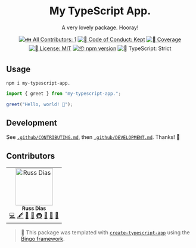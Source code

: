 <h1 align="center">My TypeScript App.</h1>

<p align="center">
	A very lovely package.
	Hooray!
</p>

<p align="center">
	<!-- prettier-ignore-start -->
	<!-- ALL-CONTRIBUTORS-BADGE:START - Do not remove or modify this section -->
	<a href="#contributors" target="_blank"><img alt="👪 All Contributors: 1" src="https://img.shields.io/badge/%F0%9F%91%AA_all_contributors-1-21bb42.svg" /></a>
<!-- ALL-CONTRIBUTORS-BADGE:END -->
	<!-- prettier-ignore-end -->
	<a href="https://github.com/russdias/my-typescript-app./blob/main/.github/CODE_OF_CONDUCT.md" target="_blank"><img alt="🤝 Code of Conduct: Kept" src="https://img.shields.io/badge/%F0%9F%A4%9D_code_of_conduct-kept-21bb42" /></a>
	<a href="https://codecov.io/gh/russdias/my-typescript-app." target="_blank"><img alt="🧪 Coverage" src="https://img.shields.io/codecov/c/github/russdias/my-typescript-app.?label=%F0%9F%A7%AA%20coverage" /></a>
	<a href="https://github.com/russdias/my-typescript-app./blob/main/LICENSE.md" target="_blank"><img alt="📝 License: MIT" src="https://img.shields.io/badge/%F0%9F%93%9D_license-MIT-21bb42.svg" /></a>
	<a href="http://npmjs.com/package/my-typescript-app." target="_blank"><img alt="📦 npm version" src="https://img.shields.io/npm/v/my-typescript-app.?color=21bb42&label=%F0%9F%93%A6%20npm" /></a>
	<img alt="💪 TypeScript: Strict" src="https://img.shields.io/badge/%F0%9F%92%AA_typescript-strict-21bb42.svg" />
</p>

## Usage

```shell
npm i my-typescript-app.
```

```ts
import { greet } from "my-typescript-app.";

greet("Hello, world! 💖");
```

## Development

See [`.github/CONTRIBUTING.md`](./.github/CONTRIBUTING.md), then [`.github/DEVELOPMENT.md`](./.github/DEVELOPMENT.md).
Thanks! 💖

## Contributors

<!-- spellchecker: disable -->
<!-- ALL-CONTRIBUTORS-LIST:START - Do not remove or modify this section -->
<!-- prettier-ignore-start -->
<!-- markdownlint-disable -->
<table>
  <tbody>
    <tr>
      <td align="center"><a href="russdias.com"><img src="https://avatars.githubusercontent.com/u/3706645?v=4?s=100" width="100px;" alt="Russ Dias"/><br /><sub><b>Russ Dias</b></sub></a><br /><a href="https://github.com/russdias/my-typescript-app./commits?author=russdias" title="Code">💻</a> <a href="#content-russdias" title="Content">🖋</a> <a href="https://github.com/russdias/my-typescript-app./commits?author=russdias" title="Documentation">📖</a> <a href="#ideas-russdias" title="Ideas, Planning, & Feedback">🤔</a> <a href="#infra-russdias" title="Infrastructure (Hosting, Build-Tools, etc)">🚇</a> <a href="#maintenance-russdias" title="Maintenance">🚧</a> <a href="#projectManagement-russdias" title="Project Management">📆</a> <a href="#tool-russdias" title="Tools">🔧</a></td>
    </tr>
  </tbody>
</table>

<!-- markdownlint-restore -->
<!-- prettier-ignore-end -->

<!-- ALL-CONTRIBUTORS-LIST:END -->
<!-- spellchecker: enable -->

<!-- You can remove this notice if you don't want it 🙂 no worries! -->

> 💝 This package was templated with [`create-typescript-app`](https://github.com/JoshuaKGoldberg/create-typescript-app) using the [Bingo framework](https://create.bingo).
